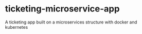 # ticketing-microservice-app
A ticketing app built on a microservices structure with docker and kubernetes
